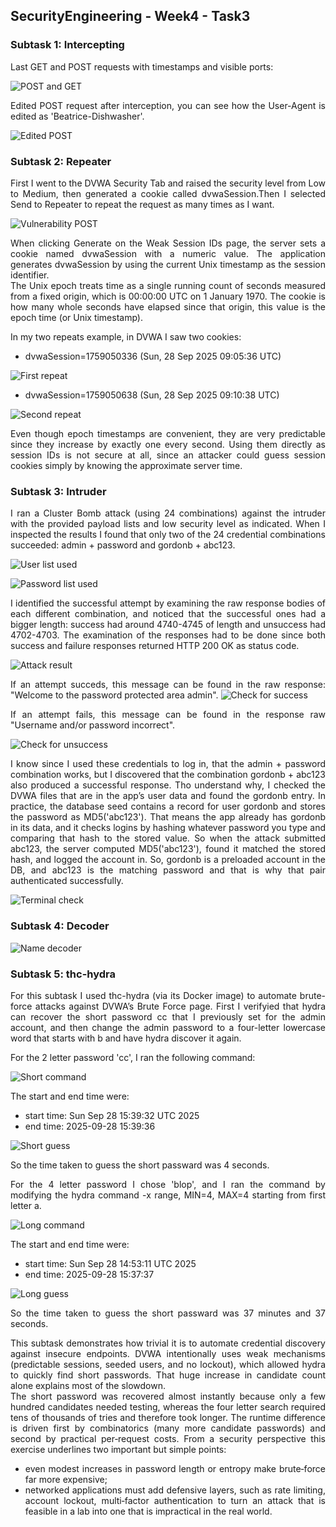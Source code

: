 <div align="justify">

## SecurityEngineering - Week4 - Task3

### Subtask 1: Intercepting

Last GET and POST requests with timestamps and visible ports:

![POST and GET](Images/Subtask1/lastPostandGet.png)

Edited POST request after interception, you can see how the User-Agent is edited as 'Beatrice-Dishwasher'.

![Edited POST](Images/Subtask1/UserAgentEdited2.png)

### Subtask 2: Repeater

First I went to the DVWA Security Tab and raised the security level from Low to Medium, then generated a cookie called dvwaSession.Then I selected Send to Repeater to repeat the request as many times as I want.

![Vulnerability POST](Images/Subtask2/vulnerabilityPost.png)

When clicking Generate on the Weak Session IDs page, the server sets a cookie named dvwaSession with a numeric value. The application generates dvwaSession by using the current Unix timestamp as the session identifier.<br>
The Unix epoch treats time as a single running count of seconds measured from a fixed origin, which is 00:00:00 UTC on 1 January 1970. The cookie is how many whole seconds have elapsed since that origin, this value is the epoch time (or Unix timestamp).

In my two repeats example, in DVWA I saw two cookies:

- dvwaSession=1759050336 (Sun, 28 Sep 2025 09:05:36 UTC)

![First repeat](Images/Subtask2/firstRepeat.png)

- dvwaSession=1759050638 (Sun, 28 Sep 2025 09:10:38 UTC)

![Second repeat](Images/Subtask2/secondRepeat.png)

Even though epoch timestamps are convenient, they are very predictable since they increase by exactly one every second. Using them directly as session IDs is not secure at all, since an attacker could guess session cookies simply by knowing the approximate server time.

### Subtask 3: Intruder

I ran a Cluster Bomb attack (using 24 combinations) against the intruder with the provided payload lists and low security level as indicated. When I inspected the results I found that only two of the 24 credential combinations succeeded: admin + password and gordonb + abc123.

![User list used](Images/Subtask3/userList.png)

![Password list used](Images/Subtask3/passList.png)

I identified the successful attempt by examining the raw response bodies of each different combination, and noticed that the successful ones had a bigger length: success had around 4740-4745 of length and unsuccess had 4702-4703. The examination of the responses had to be done since both success and failure responses returned HTTP 200 OK as status code.

![Attack result](Images/Subtask3/attackList.png)

If an attempt succeds, this message can be found in the raw response: "Welcome to the password protected area admin".
![Check for success](Images/Subtask3/succesfullAtt.png)

If an attempt fails, this message can be found in the response raw "Username and/or password incorrect".

![Check for unsuccess](Images/Subtask3/nonSuccesfullAttempt.png)

I know since I used these credentials to log in, that the admin + password combination works, but I discovered that the combination gordonb + abc123 also produced a successful response. Tho understand why, I checked the DVWA files that are in the app’s user data and found the gordonb entry. In practice, the database seed contains a record for user gordonb and stores the password as MD5('abc123'). That means the app already has gordonb in its data, and it checks logins by hashing whatever password you type and comparing that hash to the stored value. So when the attack submitted abc123, the server computed MD5('abc123'), found it matched the stored hash, and logged the account in. So, gordonb is a preloaded account in the DB, and abc123 is the matching password and that is why that pair authenticated successfully.

![Terminal check](Images/Subtask3/terminalGordon.png)


### Subtask 4: Decoder

![Name decoder](Images/Subtask4/decoding.png)

### Subtask 5: thc-hydra

For this subtask I used thc-hydra (via its Docker image) to automate brute-force attacks against DVWA’s Brute Force page. First I verifyied that hydra can recover the short password cc that I previously set for the admin account, and then change the admin password to a four-letter lowercase word that starts with b and have hydra discover it again.

For the 2 letter password 'cc', I ran the following command:

![Short command](Images/Subtask5/shortCommand.png)

The start and end time were:
- start time: Sun Sep 28 15:39:32 UTC 2025
- end time: 2025-09-28 15:39:36

![Short guess](Images/Subtask5/shortPassword.png)

So the time taken to guess the short passward was 4 seconds.

For the 4 letter password I chose 'blop', and I ran the command by modifying the hydra command -x range, MIN=4, MAX=4 starting from first letter a. 

![Long command](Images/Subtask5/longCommand.png)

The start and end time were:
- start time: Sun Sep 28 14:53:11 UTC 2025
- end time: 2025-09-28 15:37:37

![Long guess](Images/Subtask5/longPassword.png)

So the time taken to guess the short passward was 37 minutes and 37 seconds.

This subtask demonstrates how trivial it is to automate credential discovery against insecure endpoints. DVWA intentionally uses weak mechanisms (predictable sessions, seeded users, and no lockout), which allowed hydra to quickly find short passwords.
That huge increase in candidate count alone explains most of the slowdown.<br>
The short password was recovered almost instantly because only a few hundred candidates needed testing, whereas the four letter search required tens of thousands of tries and therefore took longer. The runtime difference is driven first by combinatorics (many more candidate passwords) and second by practical per‑request costs.
From a security perspective this exercise underlines two important but simple points:
- even modest increases in password length or entropy make brute‑force far more expensive;
- networked applications must add defensive layers, such as rate limiting, account lockout, multi‑factor authentication to turn an attack that is feasible in a lab into one that is impractical in the real world.

</div>